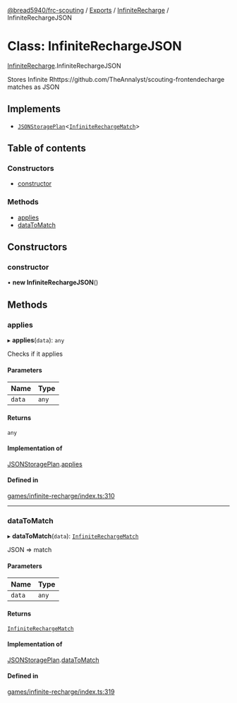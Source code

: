 [@bread5940/frc-scouting](../README.md) / [Exports](../modules.md) / [InfiniteRecharge](../modules/InfiniteRecharge.md) / InfiniteRechargeJSON

# Class: InfiniteRechargeJSON

[InfiniteRecharge](../modules/InfiniteRecharge.md).InfiniteRechargeJSON

Stores Infinite Rhttps://github.com/TheAnnalyst/scouting-frontendecharge matches as JSON

## Implements

- [`JSONStoragePlan`](../interfaces/JSONStoragePlan.md)<[`InfiniteRechargeMatch`](InfiniteRecharge.InfiniteRechargeMatch.md)\>

## Table of contents

### Constructors

- [constructor](InfiniteRecharge.InfiniteRechargeJSON.md#constructor)

### Methods

- [applies](InfiniteRecharge.InfiniteRechargeJSON.md#applies)
- [dataToMatch](InfiniteRecharge.InfiniteRechargeJSON.md#datatomatch)

## Constructors

### constructor

• **new InfiniteRechargeJSON**()

## Methods

### applies

▸ **applies**(`data`): `any`

Checks if it applies

#### Parameters

| Name | Type |
| :------ | :------ |
| `data` | `any` |

#### Returns

`any`

#### Implementation of

[JSONStoragePlan](../interfaces/JSONStoragePlan.md).[applies](../interfaces/JSONStoragePlan.md#applies)

#### Defined in

[games/infinite-recharge/index.ts:310](https://github.com/BREAD5940/frc-scouting/blob/5ba52e8/src/games/infinite-recharge/index.ts#L310)

___

### dataToMatch

▸ **dataToMatch**(`data`): [`InfiniteRechargeMatch`](InfiniteRecharge.InfiniteRechargeMatch.md)

JSON => match

#### Parameters

| Name | Type |
| :------ | :------ |
| `data` | `any` |

#### Returns

[`InfiniteRechargeMatch`](InfiniteRecharge.InfiniteRechargeMatch.md)

#### Implementation of

[JSONStoragePlan](../interfaces/JSONStoragePlan.md).[dataToMatch](../interfaces/JSONStoragePlan.md#datatomatch)

#### Defined in

[games/infinite-recharge/index.ts:319](https://github.com/BREAD5940/frc-scouting/blob/5ba52e8/src/games/infinite-recharge/index.ts#L319)
